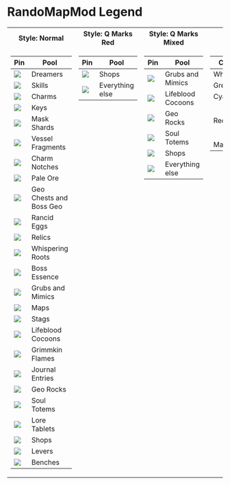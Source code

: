 # RandoMapMod Legend
<table>
<tr><th>Style: Normal</th><th>Style: Q Marks Red</th><th>Style: Q Marks Mixed</th><th>Pin Borders</th><th>Transition Mode Rooms</th></tr>
<tr valign=top><td>

|Pin|Pool|
|--|--|
|![](./LegendAssets/Pins/Dreamer.png)|Dreamers|
|![](./LegendAssets/Pins/Skill.png)|Skills|
|![](./LegendAssets/Pins/Charm.png)|Charms|
|![](./LegendAssets/Pins/Key.png)|Keys|
|![](./LegendAssets/Pins/Mask.png)|Mask Shards|
|![](./LegendAssets/Pins/Vessel.png)|Vessel Fragments|
|![](./LegendAssets/Pins/Notch.png)|Charm Notches|
|![](./LegendAssets/Pins/Ore.png)|Pale Ore|
|![](./LegendAssets/Pins/Geo.png)|Geo Chests and Boss Geo|
|![](./LegendAssets/Pins/Egg.png)|Rancid Eggs|
|![](./LegendAssets/Pins/Relic.png)|Relics|
|![](./LegendAssets/Pins/Root.png)|Whispering Roots|
|![](./LegendAssets/Pins/EssenceBoss.png)|Boss Essence|
|![](./LegendAssets/Pins/Grub.png)|Grubs and Mimics|
|![](./LegendAssets/Pins/Map.png)|Maps|
|![](./LegendAssets/Pins/Stag.png)|Stags|
|![](./LegendAssets/Pins/Cocoon.png)|Lifeblood Cocoons|
|![](./LegendAssets/Pins/Flame.png)|Grimmkin Flames|
|![](./LegendAssets/Pins/Journal.png)|Journal Entries|
|![](./LegendAssets/Pins/Rock.png)|Geo Rocks|
|![](./LegendAssets/Pins/Totem.png)|Soul Totems|
|![](./LegendAssets/Pins/Lore.png)|Lore Tablets|
|![](./LegendAssets/Pins/Shop.png)|Shops|
|![](./LegendAssets/Pins/Lever.png)|Levers|
|![](./LegendAssets/Pins/Bench.png)|Benches|
  
</td><td>

|Pin|Pool|
|--|--|
|![](./LegendAssets/Pins/Shop.png)|Shops|
|![](./LegendAssets/Pins/Unknown.png)|Everything else|
  
</td><td>

|Pin|Pool|
|--|--|
|![](./LegendAssets/Pins/UnknownGrubInv.png)|Grubs and Mimics|
|![](./LegendAssets/Pins/UnknownLifebloodInv.png)|Lifeblood Cocoons|
|![](./LegendAssets/Pins/UnknownGeoRockInv.png)|Geo Rocks|
|![](./LegendAssets/Pins/UnknownTotemInv.png)|Soul Totems|
|![](./LegendAssets/Pins/Shop.png)|Shops|
|![](./LegendAssets/Pins/Unknown.png)|Everything else|

</td><td>
  
|Color|Example|Meaning|
|--|--|--|
|White|![](./LegendAssets/Pins/White.png)|Normal|
|Green|![](./LegendAssets/Pins/Green.png)|Previewed|
|Cyan|![](./LegendAssets/Pins/Cyan.png)|Persistent|
|Red|![](./LegendAssets/Pins/Red.png)|Reachable by sequence break|
|Magenta|![](./LegendAssets/Pins/Magenta.png)|Cleared|
  
</td><td>

|Color|Example|Meaning|
|--|--|--|
|Green|![](./LegendAssets/Rooms/Current.jpg)|Current room|
|Cyan|![](./LegendAssets/Rooms/Adjacent.jpg)|Adjacent visited room|
|Red|![](./LegendAssets/Rooms/OutOfLogic.jpg)|Out-of-logic visited room|
|Yellow|![](./LegendAssets/Rooms/Selected.jpg)|Selected visited room|
|White|![](./LegendAssets/Rooms/Normal.jpg)|None of the above, visited room|


|Brightness|Example|Meaning|
|--|--|--|
|Bright|![](./LegendAssets/Rooms/Normal.jpg)|Contains unchecked transitions|
|Dark|![](./LegendAssets/Rooms/Checked.jpg)|Fully explored| 
    
</td></tr> </table>

